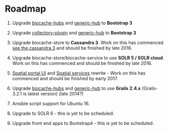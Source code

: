 # Roadmap

1. Upgrade [biocache-hubs](https://github.com/AtlasOfLivingAustralia/biocache-hubs) and [generic-hub](https://github.com/AtlasOfLivingAustralia/generic-hub) to **Bootstrap 3**

2. Upgrade [collectory-plugin](https://github.com/AtlasOfLivingAustralia/collectory-plugin) and [generic-hub](https://github.com/AtlasOfLivingAustralia/generic-hub) to **Bootstrap 3**

3. Upgrade biocache-store to **Cassandra 3**. Work on this has commenced [see the cassandra 3](https://github.com/atlasoflivingaustralia/biocache-store/tree/cassandra3) and should be finished by late 2016.

4. Upgrade biocache-store/biocache-service to use **SOLR 5 / SOLR cloud**. Work on this has commenced and should be finished by late 2016.

5. [Spatial portal UI](https://github.com/AtlasOfLivingAustralia/spatial-hub) and [Spatial services](https://github.com/AtlasOfLivingAustralia/spatial-service) rewrite - Work on this has commenced and should be finished by early 2017.

5. Upgrade [biocache-hubs](https://github.com/AtlasOfLivingAustralia/biocache-hubs) and [generic-hub](https://github.com/AtlasOfLivingAustralia/generic-hub) to use **Grails 2.4.x** (Grails-3.2.1 is latest version) (late 2014?)

6. Ansible script support for Ubuntu 16.

7. Upgrade to SOLR 6 - this is yet to be scheduled.

8. Upgrade front end apps to Bootstrap4 - this is yet to be scheduled.